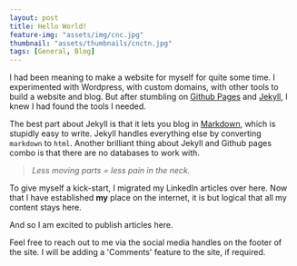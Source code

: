 ```yaml
---
layout: post
title: Hello World!
feature-img: "assets/img/cnc.jpg"
thumbnail: "assets/thumbnails/cnctn.jpg"
tags: [General, Blog]
---
```

I had been meaning to make a website for myself for quite some time. I experimented with Wordpress, with custom domains, with other tools to build a website and blog. But after stumbling on [Github Pages](https://pages.github.com/) and [Jekyll](https://jekyllrb.com/), I knew I had found the tools I needed.

The best part about Jekyll is that it lets you blog in [Markdown](https://www.markdownguide.org/), which is stupidly easy to write. Jekyll handles everything else by converting `markdown` to `html`. Another brilliant thing about Jekyll and Github pages combo is that there are no databases to work with.

  > *Less moving parts = less pain in the neck.*

To give myself a kick-start, I migrated my LinkedIn articles over here. Now that I have established **my** place on the internet, it is but logical that all my content stays here.

And so I am excited to publish articles here.

Feel free to reach out to me via the social media handles on the footer of the site. I will be adding a 'Comments' feature to the site, if required.
